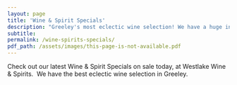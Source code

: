 ```yaml
---
layout: page
title: 'Wine & Spirit Specials'
description: "Greeley's most eclectic wine selection! We have a huge inventory to choose from, both foreign and domestic."
subtitle:
permalink: /wine-spirits-specials/
pdf_path: /assets/images/this-page-is-not-available.pdf
---
```



Check out our latest Wine & Spirit Specials on sale today, at Westlake Wine & Spirits.  We have the best eclectic wine selection in Greeley.